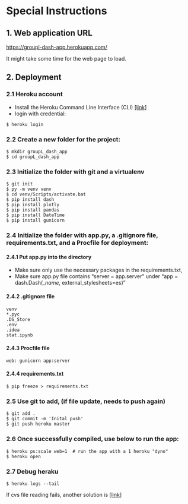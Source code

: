# Special Instructions
 
## 1. Web application URL
https://groupl-dash-app.herokuapp.com/

It might take some time for the web page to load. 

## 2. Deployment

### 2.1 Heroku account
- Install the Heroku Command Line Interface (CLI) [[link]](https://devcenter.heroku.com/articles/getting-started-with-python?singlepage=true)
- login with credential:

```
$ heroku login  
```

### 2.2 Create a new folder for the project:

```
$ mkdir groupL_dash_app
$ cd groupL_dash_app
```

### 2.3 Initialize the folder with git and a virtualenv

```
$ git init
$ py -m venv venv
$ cd venv/Scripts/activate.bat
$ pip install dash
$ pip install plotly
$ pip install pandas
$ pip install DateTime
$ pip install gunicorn
```

### 2.4 Initialize the folder with app.py, a .gitignore file, requirements.txt, and a Procfile for deployment:

#### 2.4.1 Put app.py into the directory

- Make sure only use the necessary packages in the requirements.txt, 
- Make sure app.py file contains “server = app.server” under “app = dash.Dash(__name_, external_stylesheets=es)”

#### 2.4.2 .gitignore file

```
venv
*.pyc
.DS_Store
.env
.idea
stat.ipynb
```

#### 2.4.3 Procfile file

```
web: gunicorn app:server
```

#### 2.4.4 requirements.txt

```
$ pip freeze > requirements.txt
```
### 2.5 Use git to add, (if file update, needs to push again)
```
$ git add . 
$ git commit -m 'Inital push'
$ git push heroku master 
```

### 2.6 Once successfully compiled, use below to run the app:

```
$ heroku ps:scale web=1  # run the app with a 1 heroku "dyno"
$ heroku open
```
### 2.7 Debug heraku

```
$ heroku logs --tail
```

If cvs file reading fails, another solution is [[link]](https://stackoverflow.com/questions/57204186/dash-app-deployed-on-heroku-cannot-read-csv-file)
